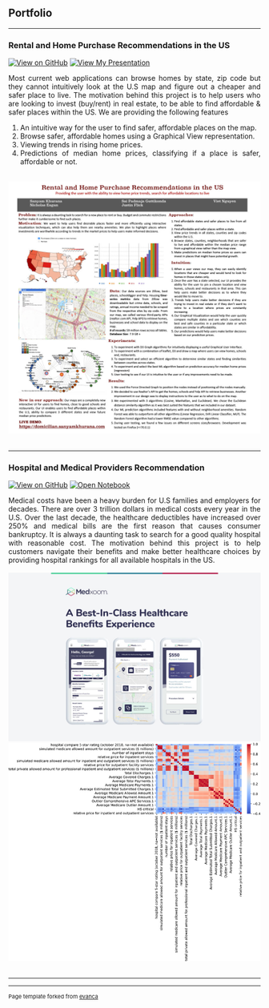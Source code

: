 ## Portfolio

---

### Rental and Home Purchase Recommendations in the US

[![View on GitHub](https://img.shields.io/badge/GitHub-View_on_GitHub-blue?logo=GitHub)](https://github.com/qviet1602/rental_house_price_prediction)
[![View My Presentation](https://img.shields.io/badge/YouTube-View_My_Films-grey?logo=youtube&labelColor=FF0000)](https://youtu.be/QToEMdwCKKk)

<div style="text-align: justify">Most current web applications can browse homes by state, zip code but they cannot intuitively
look at the U.S map and figure out a cheaper and safer place to live. The motivation behind this project is to help users who are looking to invest (buy/rent) in real estate, to be able to find affordable & safer places within the US. We are providing the following features
<ol>
<li>An intuitive way for the user to find safer, affordable places on the map.</li>
<li>Browse safer, affordable homes using a Graphical View representation.</li>
<li>Viewing trends in rising home prices.</li>
 <li>Predictions of median home prices, classifying if a place is safer, affordable or not.</li>
</ol>  
 </div>

<br>
<center><img src="images/poster62421024_1.jpg"/></center>
<br>

---

### Hospital and Medical Providers Recommendation

[![View on GitHub](https://img.shields.io/badge/GitHub-View_on_GitHub-blue?logo=GitHub)](https://github.com/qviet1602/medxoom_hospital_ranking)
[![Open Notebook](https://img.shields.io/badge/Jupyter-Open_Notebook-blue?logo=Jupyter)](projects/ames-house-price.html)

<div style="text-align: justify">Medical costs have been a heavy burden for U.S families and employers for decades. There are over 3 trillion dollars in medical costs every year in the U.S. Over the last decade, the healthcare deductibles have increased over 250% and medical bills are the first reason that causes consumer bankruptcy. It is always a daunting task to search for a good quality hospital with reasonable cost.  The motivation behind this project is to help customers navigate their benefits and make better healthcare choices by providing hospital rankings for all available hospitals in the US. </div>
<br>
<center><img src="images/medxoom.jpeg"/></center>
<center><img src="images/correlation-matrix.png"/></center>
<br>

---




---
<p style="font-size:11px">Page template forked from <a href="https://github.com/evanca/quick-portfolio">evanca</a></p>
<!-- Remove above link if you don't want to attibute -->
